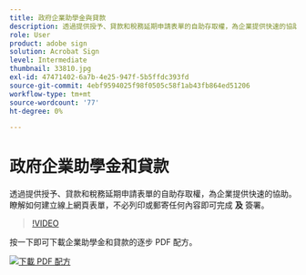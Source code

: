 ```yaml
---
title: 政府企業助學金與貸款
description: 透過提供授予、貸款和稅務延期申請表單的自助存取權，為企業提供快速的協助
role: User
product: adobe sign
solution: Acrobat Sign
level: Intermediate
thumbnail: 33810.jpg
exl-id: 47471402-6a7b-4e25-947f-5b5ffdc393fd
source-git-commit: 4ebf9594025f98f0505c58f1ab43fb864ed51206
workflow-type: tm+mt
source-wordcount: '77'
ht-degree: 0%

---
```


# 政府企業助學金和貸款

透過提供授予、貸款和稅務延期申請表單的自助存取權，為企業提供快速的協助。 瞭解如何建立線上網頁表單，不必列印或郵寄任何內容即可完成 **及** 簽署。

>[!VIDEO](https://video.tv.adobe.com/v/33810?quality=12&learn=on&hidetitle=true)

按一下即可下載企業助學金和貸款的逐步 PDF 配方。

[![下載 PDF 配方](../assets/acrobat_PDF_96.png)](../assets/UseCaseRecipe-EN-CreatingWebForms.pdf)
